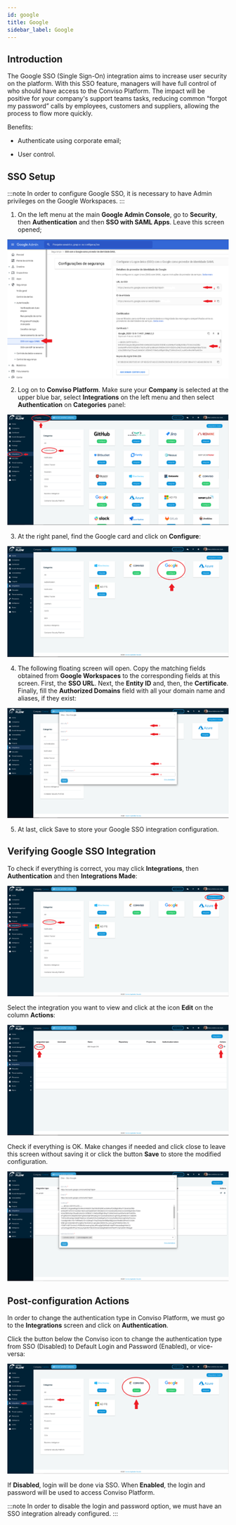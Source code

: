 ```yaml
---
id: google
title: Google
sidebar_label: Google
---
```


## Introduction

The Google SSO (Single Sign-On) integration aims to increase user security on the platform. With this SSO feature, managers will have full control of who should have access to the Conviso Platform. The impact will be positive for your company's support teams tasks, reducing common “forgot my password” calls by employees, customers and suppliers, allowing the process to flow more quickly.

Benefits:

- Authenticate using corporate email;

- User control.

## SSO Setup

:::note
In order to configure Google SSO, it is necessary to have Admin privileges on the Google Workspaces.
:::

1. On the left menu at the main **Google Admin Console**, go to **Security**, then **Authentication** and then **SSO with SAML Apps**. Leave this screen opened;

<div style={{textAlign: 'center'}}>

![img](../../static/img/google-img1.png)

</div>

2. Log on to **Conviso Platform**. Make sure your **Company** is selected at the upper blue bar, select **Integrations** on the left menu and then select **Authentication** on **Categories** panel:

<div style={{textAlign: 'center'}}>

![img](../../static/img/google-img2.png)

</div>

3. At the right panel, find the Google card and click on **Configure**:

<div style={{textAlign: 'center'}}>

![img](../../static/img/google-img3.png)

</div>

4. The following floating screen will open. Copy the matching fields obtained from **Google Workspaces** to the corresponding fields at this screen. First, the **SSO URL**. Next, the **Entity ID** and, then, the **Certificate**. Finally, fill the **Authorized Domains** field with all your domain name and aliases, if they exist:

<div style={{textAlign: 'center'}}>

![img](../../static/img/google-img4.png)

</div>

5. At last, click Save to store your Google SSO integration configuration.  

## Verifying Google SSO Integration

To check if everything is correct, you may click **Integrations**, then **Authentication** and then **Integrations Made**:

<div style={{textAlign: 'center'}}>

![img](../../static/img/google-img5.png)

</div>

Select the integration you want to view and click at the icon **Edit** on the column **Actions**:

<div style={{textAlign: 'center'}}>

![img](../../static/img/google-img6.png)

</div>

Check if everything is OK. Make changes if needed and click close to leave this screen without saving it or click the button **Save** to store the modified configuration.

<div style={{textAlign: 'center'}}>

![img](../../static/img/google-img7.png)

</div>

## Post-configuration Actions

In order to change the authentication type in Conviso Platform, we must go to the **Integrations** screen and click on **Authentication**.

Click the button below the Conviso icon to change the authentication type from SSO (Disabled) to Default Login and Password (Enabled), or vice-versa:

<div style={{textAlign: 'center'}}>

![img](../../static/img/google-img8.png)

</div>

If **Disabled**, login will be done via SSO. When **Enabled**, the login and password will be used to access Conviso Platform.

:::note
 In order to disable the login and password option, we must have an SSO integration already configured.
:::
